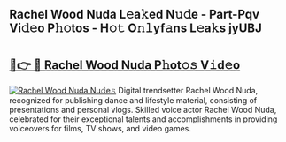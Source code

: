 ## Rachel Wood Nuda L𝚎a𝚔ed N𝚞𝚍e - Part-Pqv Vi𝚍𝚎o P𝚑𝚘tos - H𝚘𝚝 O𝚗𝚕yf𝚊ns L𝚎a𝚔s jyUBJ

# <h2><a href="http://kfc2m5.oniu.top/?m=Rachel+Wood+Nuda">🔗👉 🔴 Rachel Wood Nuda P𝚑ot𝚘𝚜 V𝚒d𝚎o</a></h2>

[![Rachel Wood Nuda Nu𝚍e𝚜](https://i.imgur.com/0qMVB7G.gif)](http://kfc2m5.oniu.top/?m=Rachel+Wood+Nuda)
Digital trendsetter Rachel Wood Nuda, recognized for publishing dance and lifestyle material, consisting of presentations and personal vlogs. Skilled voice actor Rachel Wood Nuda, celebrated for their exceptional talents and accomplishments in providing voiceovers for films, TV shows, and video games.  
